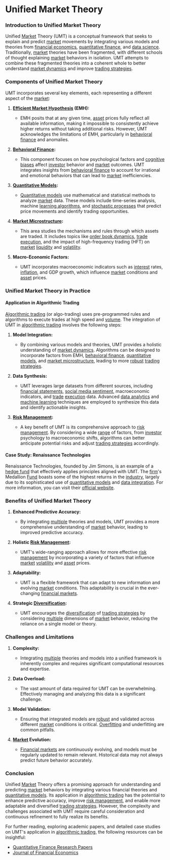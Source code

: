 # Unified Market Theory

### Introduction to Unified Market Theory

Unified [Market](../m/market.md) Theory (UMT) is a conceptual framework that seeks to explain and predict [market](../m/market.md) movements by integrating various models and theories from [financial economics](../f/financial_economics.md), [quantitative finance](../q/quantitative_finance.md), and [data science](../d/data_science_in_trading.md). Traditionally, [market](../m/market.md) theories have been fragmented, with different schools of thought explaining [market](../m/market.md) behaviors in isolation. UMT attempts to combine these fragmented theories into a coherent whole to better understand [market dynamics](../m/market_dynamics.md) and improve [trading strategies](../t/trading_strategies.md).

### Components of Unified Market Theory

UMT incorporates several key elements, each representing a different aspect of the [market](../m/market.md):

1. **[Efficient Market Hypothesis](../e/efficient_market_hypothesis.md) (EMH):**
   - EMH posits that at any given time, [asset](../a/asset.md) prices fully reflect all available information, making it impossible to consistently achieve higher returns without taking additional risks. However, UMT acknowledges the limitations of EMH, particularly in [behavioral finance](../b/behavioral_finance.md) and anomalies.

2. **[Behavioral Finance](../b/behavioral_finance.md):**
   - This component focuses on how psychological factors and [cognitive biases](../c/cognitive_biases_in_trading.md) affect [investor](../i/investor.md) behavior and [market](../m/market.md) outcomes. UMT integrates insights from [behavioral finance](../b/behavioral_finance.md) to account for irrational and emotional behaviors that can lead to [market](../m/market.md) inefficiencies.

3. **[Quantitative Models](../q/quantitative_models.md):**
   - [Quantitative models](../q/quantitative_models.md) use mathematical and statistical methods to analyze [market](../m/market.md) data. These models include time-series analysis, machine [learning algorithms](../l/learning_algorithms_in_trading.md), and [stochastic processes](../s/stochastic_processes.md) that predict price movements and identify trading opportunities.

4. **[Market Microstructure](../m/market_microstructure.md):**
   - This area studies the mechanisms and rules through which assets are traded. It includes topics like [order book dynamics](../o/order_book_dynamics.md), [trade](../t/trade.md) [execution](../e/execution.md), and the impact of high-frequency trading (HFT) on [market](../m/market.md) [liquidity](../l/liquidity.md) and [volatility](../v/volatility.md).

5. **Macro-Economic Factors:**
   - UMT incorporates macroeconomic indicators such as [interest](../i/interest.md) rates, [inflation](../i/inflation.md), and GDP growth, which influence [market](../m/market.md) conditions and [asset](../a/asset.md) prices.

### Unified Market Theory in Practice

#### Application in Algorithmic Trading

[Algorithmic trading](../a/algorithmic_trading.md) (or algo-trading) uses pre-programmed rules and algorithms to execute trades at high speed and [volume](../v/volume.md). The integration of UMT in [algorithmic trading](../a/algorithmic_trading.md) involves the following steps:

1. **Model Integration:**
   - By combining various models and theories, UMT provides a holistic understanding of [market dynamics](../m/market_dynamics.md). Algorithms can be designed to incorporate factors from EMH, [behavioral finance](../b/behavioral_finance.md), [quantitative models](../q/quantitative_models.md), and [market microstructure](../m/market_microstructure.md), leading to more [robust](../r/robust.md) [trading strategies](../t/trading_strategies.md).

2. **Data Synthesis:**
   - UMT leverages large datasets from different sources, including [financial statements](../f/financial_statements.md), [social media sentiment](../s/social_media_sentiment.md), macroeconomic indicators, and [trade](../t/trade.md) [execution](../e/execution.md) data. Advanced [data analytics](../d/data_analytics.md) and [machine learning](../m/machine_learning.md) techniques are employed to synthesize this data and identify actionable insights.

3. **[Risk Management](../r/risk_management.md):**
   - A key benefit of UMT is its comprehensive approach to [risk management](../r/risk_management.md). By considering a wide [range](../r/range.md) of factors, from [investor](../i/investor.md) psychology to macroeconomic shifts, algorithms can better anticipate potential risks and adjust [trading strategies](../t/trading_strategies.md) accordingly.

#### Case Study: Renaissance Technologies

Renaissance Technologies, founded by Jim Simons, is an example of a [hedge fund](../h/hedge_fund.md) that effectively applies principles aligned with UMT. The [firm](../f/firm.md)'s Medallion [Fund](../f/fund.md) boasts some of the highest returns in the [industry](../i/industry.md), largely due to its sophisticated use of [quantitative models](../q/quantitative_models.md) and [data integration](../d/data_integration.md). For more information, you can visit their [official website](https://www.rentec.com/).

### Benefits of Unified Market Theory

1. **Enhanced Predictive Accuracy:**
   - By integrating [multiple](../m/multiple.md) theories and models, UMT provides a more comprehensive understanding of [market](../m/market.md) behavior, leading to improved predictive accuracy.

2. **Holistic [Risk Management](../r/risk_management.md):**
   - UMT's wide-ranging approach allows for more effective [risk management](../r/risk_management.md) by incorporating a variety of factors that influence [market](../m/market.md) [volatility](../v/volatility.md) and [asset](../a/asset.md) prices.

3. **Adaptability:**
   - UMT is a flexible framework that can adapt to new information and evolving [market](../m/market.md) conditions. This adaptability is crucial in the ever-changing [financial markets](../f/financial_market.md).

4. **Strategic [Diversification](../d/diversification.md):**
   - UMT encourages the [diversification](../d/diversification.md) of [trading strategies](../t/trading_strategies.md) by considering [multiple](../m/multiple.md) dimensions of [market](../m/market.md) behavior, reducing the reliance on a single model or theory.

### Challenges and Limitations

1. **Complexity:**
   - Integrating [multiple](../m/multiple.md) theories and models into a unified framework is inherently complex and requires significant computational resources and expertise.

2. **Data Overload:**
   - The vast amount of data required for UMT can be overwhelming. Effectively managing and analyzing this data is a significant challenge.

3. **Model Validation:**
   - Ensuring that integrated models are [robust](../r/robust.md) and validated across different [market](../m/market.md) conditions is critical. [Overfitting](../o/overfitting.md) and underfitting are common pitfalls.

4. **[Market](../m/market.md) Evolution:**
   - [Financial markets](../f/financial_market.md) are continuously evolving, and models must be regularly updated to remain relevant. Historical data may not always predict future behavior accurately.

### Conclusion

Unified [Market](../m/market.md) Theory offers a promising approach for understanding and predicting [market](../m/market.md) behaviors by integrating various financial theories and [quantitative models](../q/quantitative_models.md). Its application in [algorithmic trading](../a/algorithmic_trading.md) has the potential to enhance predictive accuracy, improve [risk management](../r/risk_management.md), and enable more adaptable and diversified [trading strategies](../t/trading_strategies.md). However, the complexity and challenges associated with UMT require careful consideration and continuous refinement to fully realize its benefits.

For further reading, exploring academic papers, and detailed case studies on UMT's application in [algorithmic trading](../a/algorithmic_trading.md), the following resources can be insightful:

- [Quantitative Finance Research Papers](https://arxiv.org/list/q-fin/recent)
- [Journal of Financial Economics](https://www.journals.elsevier.com/journal-of-financial-economics)
